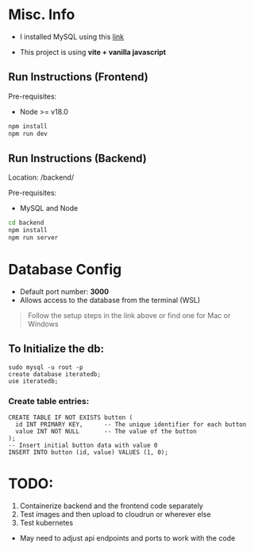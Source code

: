 # Misc. Info

- I installed MySQL using this [link](https://www.digitalocean.com/community/tutorials/how-to-install-mysql-on-ubuntu-22-04) 

- This project is using **vite + vanilla javascript**

## Run Instructions (Frontend)
Pre-requisites:
- Node >= v18.0
```sh
npm install 
npm run dev
```
## Run Instructions (Backend)
Location: /backend/

Pre-requisites:
- MySQL and Node
```sh
cd backend
npm install 
npm run server
```

# Database Config
- Default port number: **3000**
- Allows access to the database from the terminal (WSL)
> Follow the setup steps in the link above or find one for Mac or Windows
## To Initialize the db:
```
sudo mysql -u root -p
create database iteratedb;
use iteratedb;
```
### Create table entries:
```
CREATE TABLE IF NOT EXISTS button (
  id INT PRIMARY KEY,      -- The unique identifier for each button
  value INT NOT NULL       -- The value of the button
);
-- Insert initial button data with value 0
INSERT INTO button (id, value) VALUES (1, 0);
```

# TODO:
1. Containerize backend and the frontend code separately
2. Test images and then upload to cloudrun or wherever else
3. Test kubernetes 
- May need to adjust api endpoints and ports to work with the code